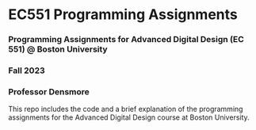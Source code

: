 # EC551 Programming Assignments
### Programming Assignments for Advanced Digital Design (EC 551) @ Boston University
### Fall 2023
### Professor Densmore


This repo includes the code and a brief explanation of the programming assignments for the Advanced Digital Design course at Boston University.

